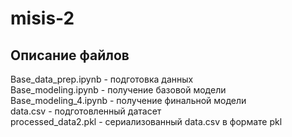 # misis-2

## Описание файлов
Base_data_prep.ipynb - подготовка данных<br>
Base_modeling.ipynb - получение базовой модели<br>
Base_modeling_4.ipynb - получение финальной модели<br>
data.csv - подготовленный датасет<br>
processed_data2.pkl - сериализованный data.csv в формате pkl
